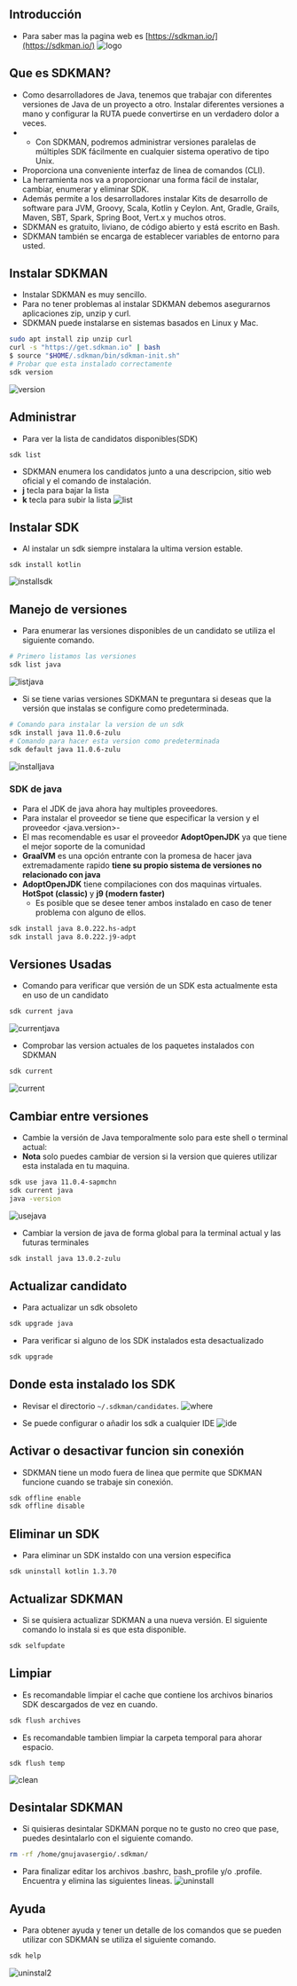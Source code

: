 ## Introducción
- Para saber mas la pagina web es [https://sdkman.io/](https://sdkman.io/)
![logo](images/image1.png)

## Que es SDKMAN?
- Como desarrolladores de Java, tenemos que trabajar con diferentes versiones de Java de un proyecto a otro. Instalar diferentes versiones a mano y configurar la RUTA puede convertirse en un verdadero dolor a veces.
- - Con SDKMAN, podremos administrar versiones paralelas de múltiples SDK fácilmente en cualquier sistema operativo de tipo Unix.
- Proporciona una conveniente interfaz de linea de comandos (CLI).
- La herramienta nos va a proporcionar una forma fácil de instalar, cambiar, enumerar y eliminar SDK.  
- Además permite a los desarrolladores instalar Kits de desarrollo de software para JVM, Groovy, Scala, Kotlin y Ceylon. Ant, Gradle, Grails, Maven, SBT, Spark, Spring Boot, Vert.x y muchos otros. 
- SDKMAN es gratuito, liviano, de código abierto y está escrito en Bash.
- SDKMAN también se encarga de establecer variables de entorno para usted.

## Instalar SDKMAN
- Instalar SDKMAN es muy sencillo.
- Para no tener problemas al instalar SDKMAN debemos asegurarnos aplicaciones zip, unzip y curl.
- SDKMAN puede instalarse en sistemas basados ​​en Linux y Mac. 

```bash
sudo apt install zip unzip curl
curl -s "https://get.sdkman.io" | bash
$ source "$HOME/.sdkman/bin/sdkman-init.sh"
# Probar que esta instalado correctamente
sdk version
```
![version](images/image2.png)

## Administrar
- Para ver la lista de candidatos disponibles(SDK)
```
sdk list
```
- SDKMAN enumera los candidatos junto a una descripcion, sitio web oficial y el comando de instalación.
- **j** tecla para bajar la lista
- **k** tecla para subir la lista
![list](images/image3.png)

## Instalar SDK
- Al instalar un sdk siempre instalara la ultima version estable.
```
sdk install kotlin
```
![installsdk](images/image4.png)

## Manejo de versiones
- Para enumerar las versiones disponibles de un candidato se utiliza el siguiente comando.
```bash
# Primero listamos las versiones
sdk list java
```
![listjava](images/image5.png)

- Si se tiene varias versiones SDKMAN te preguntara si deseas que la versión que instalas se configure como predeterminada.
```bash
# Comando para instalar la version de un sdk
sdk install java 11.0.6-zulu
# Comando para hacer esta version como predeterminada
sdk default java 11.0.6-zulu
```
![installjava](images/image6.png)

### SDK de java
- Para el JDK de java ahora hay multiples proveedores.
- Para instalar el proveedor se tiene que especificar la version y el proveedor <java.version>-<vndr>
- El mas recomendable es usar el proveedor **AdoptOpenJDK** ya que tiene el mejor soporte de la comunidad
- **GraalVM** es una opción entrante con la promesa de hacer java extremadamente rapido **tiene su propio sistema de versiones no relacionado con java**
- **AdoptOpenJDK** tiene compilaciones con dos maquinas virtuales. **HotSpot (classic)** y **j9 (modern faster)**
    - Es posible que se desee tener ambos instalado en caso de tener problema con alguno de ellos.
```bash
sdk install java 8.0.222.hs-adpt
sdk install java 8.0.222.j9-adpt
```
## Versiones Usadas
- Comando para verificar que versión de un SDK esta actualmente esta en uso de un candidato
```bash
sdk current java
```
![currentjava](images/image7.png)

- Comprobar las version actuales de los paquetes instalados con SDKMAN
```bash
sdk current
```
![current](images/image8.png)

## Cambiar entre versiones
- Cambie la versión de Java temporalmente solo para este shell o terminal actual:
- **Nota** solo puedes cambiar de version si la version que quieres utilizar esta instalada en tu maquina.
```bash
sdk use java 11.0.4-sapmchn
sdk current java
java -version
```
![usejava](images/image9.png)

- Cambiar la version de java de forma global para la terminal actual y las futuras terminales
```bash
sdk install java 13.0.2-zulu
```

## Actualizar candidato
- Para actualizar un sdk obsoleto
```bash
sdk upgrade java
```

- Para verificar si alguno de los SDK instalados esta desactualizado
```bash
sdk upgrade
```
## Donde esta instalado los SDK
- Revisar el directorio `~/.sdkman/candidates`.
![where](images/image13.png)

- Se puede configurar o añadir los sdk a cualquier IDE
![ide](images/image14.png)

## Activar o desactivar funcion sin conexión
- SDKMAN tiene un modo fuera de linea que permite que SDKMAN funcione cuando se trabaje sin conexión.
```bash
sdk offline enable
sdk offline disable
```

## Eliminar un SDK
- Para eliminar un SDK instaldo con una version especifica
```
sdk uninstall kotlin 1.3.70
```

## Actualizar SDKMAN
- Si se quisiera actualizar SDKMAN a una nueva versión. El siguiente comando lo instala si es que esta disponible.
```bash
sdk selfupdate
```

## Limpiar
- Es recomandable limpiar el cache que contiene los archivos binarios SDK descargados de vez en cuando.
```bash
sdk flush archives
```

- Es recomandable tambien limpiar la carpeta temporal para ahorar espacio.
```
sdk flush temp
```
![clean](images/image10.png)

## Desintalar SDKMAN
- Si quisieras desintalar SDKMAN porque no te gusto no creo que pase, puedes desintalarlo con el siguiente comando.
```bash
rm -rf /home/gnujavasergio/.sdkman/
```
- Para finalizar editar los archivos .bashrc, bash_profile y/o .profile. Encuentra y elimina las siguientes lineas.
![uninstall](images/image11.png)

## Ayuda
- Para obtener ayuda y tener un detalle de los comandos que se pueden utilizar con SDKMAN se utiliza el siguiente comando.
```bash
sdk help
```
![uninstal2](images/image12.png)
